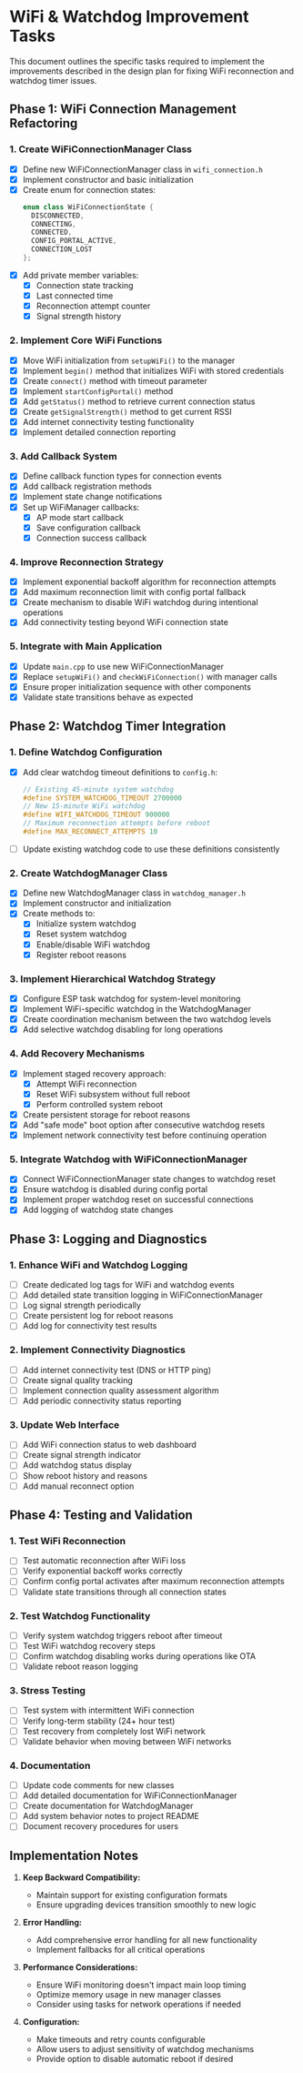 # WiFi & Watchdog Improvement Tasks

This document outlines the specific tasks required to implement the improvements described in the design plan for fixing WiFi reconnection and watchdog timer issues.

## Phase 1: WiFi Connection Management Refactoring

### 1. Create WiFiConnectionManager Class
- [x] Define new WiFiConnectionManager class in `wifi_connection.h`
- [x] Implement constructor and basic initialization
- [x] Create enum for connection states:
  ```cpp
  enum class WiFiConnectionState {
    DISCONNECTED,
    CONNECTING,
    CONNECTED,
    CONFIG_PORTAL_ACTIVE,
    CONNECTION_LOST
  };
  ```
- [x] Add private member variables:
  - [x] Connection state tracking
  - [x] Last connected time
  - [x] Reconnection attempt counter
  - [x] Signal strength history

### 2. Implement Core WiFi Functions
- [x] Move WiFi initialization from `setupWiFi()` to the manager
- [x] Implement `begin()` method that initializes WiFi with stored credentials
- [x] Create `connect()` method with timeout parameter
- [x] Implement `startConfigPortal()` method
- [x] Add `getStatus()` method to retrieve current connection status
- [x] Create `getSignalStrength()` method to get current RSSI
- [x] Add internet connectivity testing functionality
- [x] Implement detailed connection reporting

### 3. Add Callback System
- [x] Define callback function types for connection events
- [x] Add callback registration methods
- [x] Implement state change notifications
- [x] Set up WiFiManager callbacks:
  - [x] AP mode start callback
  - [x] Save configuration callback
  - [x] Connection success callback

### 4. Improve Reconnection Strategy
- [x] Implement exponential backoff algorithm for reconnection attempts
- [x] Add maximum reconnection limit with config portal fallback
- [x] Create mechanism to disable WiFi watchdog during intentional operations
- [x] Add connectivity testing beyond WiFi connection state

### 5. Integrate with Main Application
- [x] Update `main.cpp` to use new WiFiConnectionManager
- [x] Replace `setupWiFi()` and `checkWiFiConnection()` with manager calls
- [x] Ensure proper initialization sequence with other components
- [x] Validate state transitions behave as expected 

## Phase 2: Watchdog Timer Integration

### 1. Define Watchdog Configuration
- [x] Add clear watchdog timeout definitions to `config.h`:
  ```cpp
  // Existing 45-minute system watchdog
  #define SYSTEM_WATCHDOG_TIMEOUT 2700000 
  // New 15-minute WiFi watchdog
  #define WIFI_WATCHDOG_TIMEOUT 900000 
  // Maximum reconnection attempts before reboot
  #define MAX_RECONNECT_ATTEMPTS 10
  ```
- [ ] Update existing watchdog code to use these definitions consistently

### 2. Create WatchdogManager Class
- [x] Define new WatchdogManager class in `watchdog_manager.h`
- [x] Implement constructor and initialization
- [x] Create methods to:
  - [x] Initialize system watchdog
  - [x] Reset system watchdog
  - [x] Enable/disable WiFi watchdog
  - [x] Register reboot reasons

### 3. Implement Hierarchical Watchdog Strategy
- [x] Configure ESP task watchdog for system-level monitoring
- [x] Implement WiFi-specific watchdog in the WatchdogManager
- [x] Create coordination mechanism between the two watchdog levels
- [x] Add selective watchdog disabling for long operations

### 4. Add Recovery Mechanisms
- [x] Implement staged recovery approach:
  - [x] Attempt WiFi reconnection
  - [x] Reset WiFi subsystem without full reboot
  - [x] Perform controlled system reboot
- [x] Create persistent storage for reboot reasons
- [x] Add "safe mode" boot option after consecutive watchdog resets
- [x] Implement network connectivity test before continuing operation

### 5. Integrate Watchdog with WiFiConnectionManager
- [x] Connect WiFiConnectionManager state changes to watchdog reset
- [x] Ensure watchdog is disabled during config portal
- [x] Implement proper watchdog reset on successful connections
- [x] Add logging of watchdog state changes

## Phase 3: Logging and Diagnostics

### 1. Enhance WiFi and Watchdog Logging
- [ ] Create dedicated log tags for WiFi and watchdog events
- [ ] Add detailed state transition logging in WiFiConnectionManager
- [ ] Log signal strength periodically
- [ ] Create persistent log for reboot reasons
- [ ] Add log for connectivity test results

### 2. Implement Connectivity Diagnostics
- [ ] Add internet connectivity test (DNS or HTTP ping)
- [ ] Create signal quality tracking
- [ ] Implement connection quality assessment algorithm
- [ ] Add periodic connectivity status reporting

### 3. Update Web Interface
- [ ] Add WiFi connection status to web dashboard
- [ ] Create signal strength indicator
- [ ] Add watchdog status display
- [ ] Show reboot history and reasons
- [ ] Add manual reconnect option

## Phase 4: Testing and Validation

### 1. Test WiFi Reconnection
- [ ] Test automatic reconnection after WiFi loss
- [ ] Verify exponential backoff works correctly
- [ ] Confirm config portal activates after maximum reconnection attempts
- [ ] Validate state transitions through all connection states

### 2. Test Watchdog Functionality
- [ ] Verify system watchdog triggers reboot after timeout
- [ ] Test WiFi watchdog recovery steps
- [ ] Confirm watchdog disabling works during operations like OTA
- [ ] Validate reboot reason logging

### 3. Stress Testing
- [ ] Test system with intermittent WiFi connection
- [ ] Verify long-term stability (24+ hour test)
- [ ] Test recovery from completely lost WiFi network
- [ ] Validate behavior when moving between WiFi networks

### 4. Documentation
- [ ] Update code comments for new classes
- [ ] Add detailed documentation for WiFiConnectionManager
- [ ] Create documentation for WatchdogManager
- [ ] Add system behavior notes to project README
- [ ] Document recovery procedures for users

## Implementation Notes

1. **Keep Backward Compatibility:**
   - Maintain support for existing configuration formats
   - Ensure upgrading devices transition smoothly to new logic

2. **Error Handling:**
   - Add comprehensive error handling for all new functionality
   - Implement fallbacks for all critical operations

3. **Performance Considerations:**
   - Ensure WiFi monitoring doesn't impact main loop timing
   - Optimize memory usage in new manager classes
   - Consider using tasks for network operations if needed

4. **Configuration:**
   - Make timeouts and retry counts configurable 
   - Allow users to adjust sensitivity of watchdog mechanisms
   - Provide option to disable automatic reboot if desired
